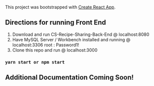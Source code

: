 This project was bootstrapped with [Create React App](https://github.com/facebook/create-react-app).

## Directions for running Front End

1. Download and run CS-Recipe-Sharing-Back-End @ localhost:8080
2. Have MySQL Server / Workbench installed and running @ localhost:3306 root : Password1!
3. Clone this repo and run @ localhost:3000

### `yarn start or npm start`

## Additional Documentation Coming Soon!
